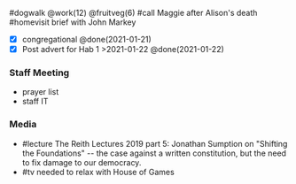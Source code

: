 #dogwalk @work(12) @fruitveg(6) 
#call Maggie after Alison's death
#homevisit brief with John Markey
* [x] congregational @done(2021-01-21)
* [x] Post advert for Hab 1 >2021-01-22 @done(2021-01-22)
### Staff Meeting
- prayer list
- staff IT

### Media
- #lecture The Reith Lectures 2019 part 5: Jonathan Sumption on "Shifting the Foundations" -- the case against a written constitution, but the need to fix damage to our democracy.
- #tv needed to relax with House of Games
